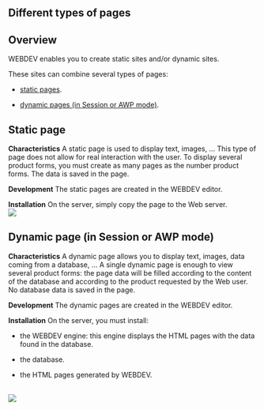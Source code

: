 


## Different types of pages
			



<a name="NOTE1"></a>
<a name="NOTE1_1"></a>


## Overview
<a name="overview_ELTTEXTE000113"></a>
WEBDEV enables you to create static sites and/or dynamic sites.

These sites can combine several types of pages:

- [static pages](#NOTE2_1).

- [dynamic pages (in Session or AWP mode)](#NOTE4_1).




<a name="NOTE2"></a>
<a name="NOTE2_1"></a>


## Static page
<a name="static_page_ELTTEXTE000137"></a>
**Characteristics**
A static page is used to display text, images, ... This type of page does not allow for real interaction with the user. 
To display several product forms, you must create as many pages as the number product forms. The data is saved in the page.

**Development**
The static pages are created in the WEBDEV editor.

**Installation**
On the server, simply copy the page to the Web server. 
<br>![](https://doc.pcsoft.fr/en-US/images/image.awp?langid=3&name=P1-principe%20d'une%20page%20statique.gif)


<a name="NOTE4"></a>
<a name="NOTE4_1"></a>


## Dynamic page (in Session or AWP mode)
<a name="dynamic_page_session_awp_mode_ELTTEXTE000161"></a>
**Characteristics**
A dynamic page allows you to display text, images, data coming from a database, ...
A single dynamic page is enough to view several product forms: the page data will be filled according to the content of the database and according to the product requested by the Web user. No database data is saved in the page.

**Development**
The dynamic pages are created in the WEBDEV editor.

**Installation**
On the server, you must install:

- the WEBDEV engine: this engine displays the HTML pages with the data found in the database. 

- the database.

- the HTML pages generated by WEBDEV. 



<br>![](https://doc.pcsoft.fr/en-US/images/image.awp?langid=3&name=P1-principe%20d'une%20page%20dynamique.gif)



